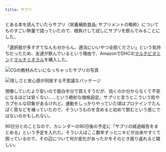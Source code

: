 ```yaml
---
title: サプリ
---
```

とある本を読んでいたらサプリ（栄養補助食品; サプリメントの略称）についてものすごい熱量で語っていたので、根負けして試しにサプリを飲んでみることにした。

「選択肢が多すぎてなんも分からん、適当にいいやつ全部ください」という気持ちだったため、友達が飲んでいるという理由で、AmazonでDHCの[マルチビタミン](https://www.amazon.co.jp/dp/B00GX1E3R6?th=1)と[マルチミネラル](https://www.amazon.co.jp/dp/B01MSSWA5K)を購入した。

![](https://lh4.googleusercontent.com/ka9Z8kyFdpzC9hjvEpCJ5MK09gw72i3G40_HeeRTGrSfDd5FMpz3t9OWK5G5ctfmFNJijoo3nGYIbr_b5tq9Y_mfv8KMepCMjpY7D5obglvsOVCqeZPVf9nfyHBPojkA1J22_XuEG9lXa-VF00lGutYTzTUdPfqnHZAgHj_5hgaDtEEEuDnPkvrEj96m "CGの教材みたいになっちゃったサプリの写真")

![](https://lh5.googleusercontent.com/Lt-f5wF930fH-cGWYIdDlXQMhNPKSUiBQWX4Zxlo_DyOZcdq2iaUwZHsePWEcYDhyhC6LOxNzUZUlX08wrup3UIRHgo0CknNKTuWGItWb_w78tYXZ3lA4yJ61hFa0YGKR2LVB_7o5kW1BtqPYaN1YX7_37wNDxCsz45IfvSTpZLfMH20hhT9MsTTt8wV "怪しさと安心感が同居する不思議なパッケージ")

想像していたより安いので面白半分で買えそうだが、効くのか分からなくて不安になるほどは安くない……という絶妙な価格設定。サプリと言うとこういう粒やカプセルな印象があるけれど、運動をしっかりやっていた頃はプロテインでたんぱく質などを補っていたので、そういうものを含めると初めて飲むという感じではないのかもしれない。

90日分とのことなので、カレンダーの90日後の予定に「サプリの経過報告をまとめる」という予定を入れた。そういえばここ数年ずっとニキビが出来やすくて困っているので、その辺について何か変化があったかをそのとき振り返れると嬉しい。
